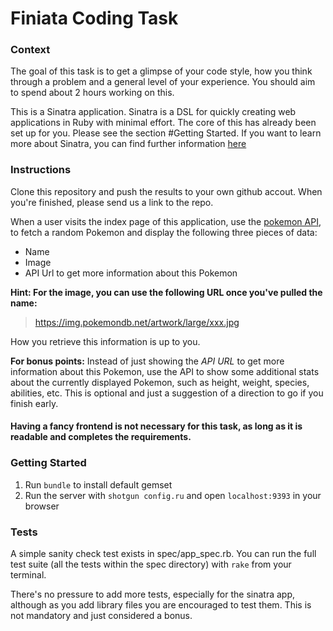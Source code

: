 # Finiata Coding Task

### Context

The goal of this task is to get a glimpse of your code style, how you think
through a problem and a general level of your experience. You should aim to
spend about 2 hours working on this.

This is a Sinatra application. Sinatra is a DSL for quickly creating web applications in Ruby with minimal effort. The core of this has already been set up for you. Please see the section #Getting Started. If you want to learn more about Sinatra, you can find further information [here](http://sinatrarb.com/)

### Instructions

Clone this repository and push the results to your own github accout. When
you're finished, please send us a link to the repo.

When a user visits the index page of this application, use the [pokemon API](https://pokeapi.co/docs/v2#pokemon),
to fetch a random Pokemon and display the following three pieces of data:

* Name
* Image
* API Url to get more information about this Pokemon

**Hint: For the image, you can use the following URL once you've pulled the name:**
> https://img.pokemondb.net/artwork/large/xxx.jpg

How you retrieve this information is up to you.

**For bonus points:** Instead of just showing the *API URL* to get more information about this Pokemon, use the API to show some additional stats
about the currently displayed Pokemon, such as height, weight, species, abilities, etc. This is optional and just a suggestion of a direction to go if you finish early.

#### Having a fancy frontend is not necessary for this task, as long as it is readable and completes the requirements.

### Getting Started

1. Run `bundle` to install default gemset
2. Run the server with `shotgun config.ru` and open `localhost:9393` in your
   browser

### Tests

A simple sanity check test exists in spec/app_spec.rb. You can run the full test
suite (all the tests within the spec directory) with `rake` from your terminal.

There's no pressure to add more tests, especially for the sinatra app, although
as you add library files you are encouraged to test them. This is not mandatory
and just considered a bonus.
